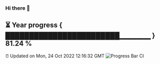 ### Hi there 👋
⏳ Year progress { ████████████████████████▁▁▁▁▁▁ } 81.24 %
---
⏰ Updated on Mon, 24 Oct 2022 12:16:32 GMT
![Progress Bar CI](https://github.com/Moyi321/Moyi321/workflows/Progress%20Bar%20CI/badge.svg)
